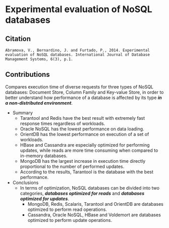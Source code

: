 # Experimental evaluation of NoSQL databases

## Citation

```
Abramova, V., Bernardino, J. and Furtado, P., 2014. Experimental evaluation of NoSQL databases. International Journal of Database Management Systems, 6(3), p.1.
```

## Contributions

Compares execution time of diverse requests for three types of NoSQL databases: Document Store, Column Family and Key-value Store, in order to better understand how performance of a database is affected by its type ***in a non-distributed environment***.

* Summary
  * Tarantool and Redis have the best result with extremely fast response times regardless of workloads.
  * Oracle NoSQL has the lowest performance on data loading.
  * OrientDB has the lowest performance on execution of a set of workloads.
  * HBase and Cassandra are especially optimized for performing updates, while reads are more time consuming when compared to in-memory databases.
  * MongoDB has the largest increase in execution time directly proportional to the number of performed updates.
  * According to the results, Tarantool is the database with the best performance.
* Conclusions
  * In terms of optimization, NoSQL databases can be divided into two categories, ***databases optimized for reads*** and ***databases optimized for updates***.
    * MongoDB, Redis, Scalaris, Tarantool and OrientDB are databases optimized to perform read operations.
    * Cassandra, Oracle NoSQL, HBase and Voldemort are databases optimized to perform update operations.